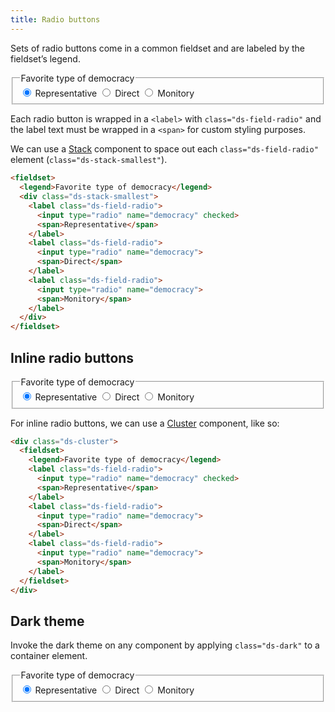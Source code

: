 ```yaml
---
title: Radio buttons
---
```


Sets of radio buttons come in a common fieldset and are labeled by the fieldset’s legend.

<div class="ds-scope">
  <form>
    <fieldset>
      <legend>Favorite type of democracy</legend>
      <div class="ds-stack-smallest">
        <label class="ds-field-radio">
          <input type="radio" name="democracy" checked>
          <span>Representative</span>
        </label>
        <label class="ds-field-radio">
          <input type="radio" name="democracy">
          <span>Direct</span>
        </label>
        <label class="ds-field-radio">
          <input type="radio" name="democracy">
          <span>Monitory</span>
        </label>
      </div>
    </fieldset>
  </form>
</div>

Each radio button is wrapped in a `<label>` with `class="ds-field-radio"` and the label text must be wrapped in a `<span>` for custom styling purposes.

We can use a [Stack]({{site.basedir}}/components/stack) component to space out each `class="ds-field-radio"` element (`class="ds-stack-smallest"`).

```html
<fieldset>
  <legend>Favorite type of democracy</legend>
  <div class="ds-stack-smallest">
    <label class="ds-field-radio">
      <input type="radio" name="democracy" checked>
      <span>Representative</span>
    </label>
    <label class="ds-field-radio">
      <input type="radio" name="democracy">
      <span>Direct</span>
    </label>
    <label class="ds-field-radio">
      <input type="radio" name="democracy">
      <span>Monitory</span>
    </label>
  </div>
</fieldset>
```

## Inline radio buttons

<div class="ds-scope">
  <form class="ds-cluster">
    <fieldset>
      <legend>Favorite type of democracy</legend>
      <label class="ds-field-radio">
        <input type="radio" name="democracy" checked>
        <span>Representative</span>
      </label>
      <label class="ds-field-radio">
        <input type="radio" name="democracy">
        <span>Direct</span>
      </label>
      <label class="ds-field-radio">
        <input type="radio" name="democracy">
        <span>Monitory</span>
      </label>
    </fieldset>
  </form>
</div>

For inline radio buttons, we can use a [Cluster]({{site.basedir}}/components/cluster) component, like so:

```html
<div class="ds-cluster">
  <fieldset>
    <legend>Favorite type of democracy</legend>
    <label class="ds-field-radio">
      <input type="radio" name="democracy" checked>
      <span>Representative</span>
    </label>
    <label class="ds-field-radio">
      <input type="radio" name="democracy">
      <span>Direct</span>
    </label>
    <label class="ds-field-radio">
      <input type="radio" name="democracy">
      <span>Monitory</span>
    </label>
  </fieldset>
</div>
```

## Dark theme

Invoke the dark theme on any component by applying `class="ds-dark"` to a container element.

<div class="ds-scope">
  <form class="ds-cluster ds-dark">
    <fieldset>
      <legend>Favorite type of democracy</legend>
      <label class="ds-field-radio">
        <input type="radio" name="democracy" checked>
        <span>Representative</span>
      </label>
      <label class="ds-field-radio">
        <input type="radio" name="democracy">
        <span>Direct</span>
      </label>
      <label class="ds-field-radio">
        <input type="radio" name="democracy">
        <span>Monitory</span>
      </label>
    </fieldset>
  </form>
</div>
